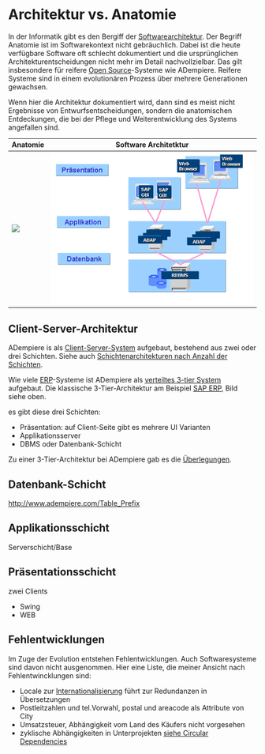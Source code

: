 # Architektur vs. Anatomie

In der Informatik gibt es den Bergiff der [Softwarearchitektur](https://de.wikipedia.org/wiki/Softwarearchitektur). Der Begriff Anatomie ist im Softwarekontext nicht gebräuchlich. Dabei ist die heute verfügbare Software oft schlecht dokumentiert und die ursprünglichen Architekturentscheidungen nicht mehr im Detail nachvollzielbar. Das gilt insbesondere für reifere [Open Source](https://de.wikipedia.org/wiki/Open_Source)-Systeme wie ADempiere. Reifere Systeme sind in einem evolutionären Prozess über mehrere Generationen gewachsen.

Wenn hier die Architektur dokumentiert wird, dann sind es meist nicht Ergebnisse von Entwurfsentscheidungen, sondern die anatomischen Entdeckungen, die bei der Pflege und Weiterentwicklung des Systems angefallen sind.

Anatomie | Software Architetktur
-------- | -------------
![](http://www.vitamindmangel.net/wp-content/uploads/vitd3_abbau1.jpg) | ![](../.gitbook/assets/Bcab4_PT_image002.gif)

## Client-Server-Architektur

ADempiere is als [Client-Server-System](http://de.wikipedia.org/wiki/Client-Server-Modell) aufgebaut, bestehend aus zwei oder drei Schichten. Siehe auch [Schichtenarchitekturen nach Anzahl der Schichten](http://de.wikipedia.org/wiki/3-Tier-Architektur#Schichtenarchitekturen_nach_Anzahl_Schichten).

Wie viele [ERP](https://de.wikipedia.org/wiki/Enterprise-Resource-Planning)-Systeme ist ADempiere als [verteiltes 3-tier System](https://de.wikipedia.org/wiki/Schichtenarchitektur#Drei-Schichten-Architekturen_bei_verteilten_Systemen) aufgebaut. Die klassische 3-Tier-Architektur am Beispiel [SAP ERP](https://de.wikipedia.org/wiki/SAP_ERP), Bild siehe oben.

es gibt diese drei Schichten:
* Präsentation: auf Client-Seite gibt es mehrere UI Varianten
* Applikationsserver
* DBMS oder Datenbank-Schicht

Zu einer 3-Tier-Architektur bei ADempiere gab es die [Überlegungen](http://www.adempiere.com/Adempiere_Architecture_3_tier).

## Datenbank-Schicht

http://www.adempiere.com/Table_Prefix

## Applikationsschicht

Serverschicht/Base

## Präsentationsschicht

zwei Clients
* Swing
* WEB

## Fehlentwicklungen

Im Zuge der Evolution entstehen Fehlentwicklungen. Auch Softwaresysteme sind davon nicht ausgenommen. Hier eine Liste, die meiner Ansicht nach Fehlentwincklungen sind:

* Locale zur [Internationalisierung](https://de.wikipedia.org/wiki/Internationalisierung_%28Softwareentwicklung%29) führt zur Redundanzen in Übersetzungen
* Postleitzahlen und tel.Vorwahl, postal und areacode als Attribute von City
* Umsatzsteuer, Abhängigkeit vom Land des Käufers nicht vorgesehen 
* zyklische Abhängigkeiten in Unterprojekten [siehe Circular Dependencies](https://github.com/adempiere/adempiere/issues/2231)